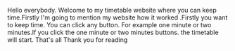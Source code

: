 Hello everybody. Welcome to my timetable website where you can keep  time.Firstly I'm going to mention my website how it worked .Firstly you want to keep time.
You can click  any button.
For example one minute or two minutes.If you click the one minute or two minutes buttons. the timetable will start.
That's all
Thank you for reading
